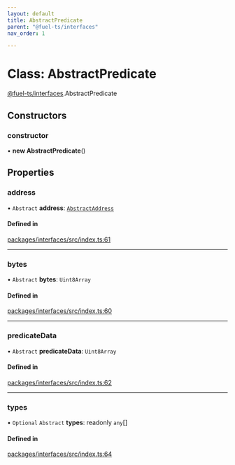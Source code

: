 ```yaml
---
layout: default
title: AbstractPredicate
parent: "@fuel-ts/interfaces"
nav_order: 1

---
```


# Class: AbstractPredicate

[@fuel-ts/interfaces](../index.md).AbstractPredicate

## Constructors

### constructor

• **new AbstractPredicate**()

## Properties

### address

• `Abstract` **address**: [`AbstractAddress`](AbstractAddress.md)

#### Defined in

[packages/interfaces/src/index.ts:61](https://github.com/FuelLabs/fuels-ts/blob/master/packages/interfaces/src/index.ts#L61)

___

### bytes

• `Abstract` **bytes**: `Uint8Array`

#### Defined in

[packages/interfaces/src/index.ts:60](https://github.com/FuelLabs/fuels-ts/blob/master/packages/interfaces/src/index.ts#L60)

___

### predicateData

• `Abstract` **predicateData**: `Uint8Array`

#### Defined in

[packages/interfaces/src/index.ts:62](https://github.com/FuelLabs/fuels-ts/blob/master/packages/interfaces/src/index.ts#L62)

___

### types

• `Optional` `Abstract` **types**: readonly `any`[]

#### Defined in

[packages/interfaces/src/index.ts:64](https://github.com/FuelLabs/fuels-ts/blob/master/packages/interfaces/src/index.ts#L64)
